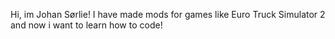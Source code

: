 Hi, im Johan Sørlie!
I have made mods for games like Euro Truck Simulator 2 and now i want to learn how to code!
